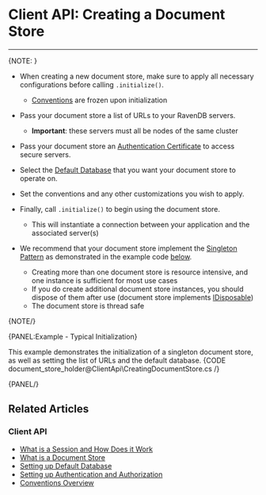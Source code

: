 ﻿# Client API: Creating a Document Store
---
{NOTE: }  

* When creating a new document store, make sure to apply all necessary configurations before calling `.initialize()`. 
  * [Conventions](../client-api/configuration/conventions) are frozen upon initialization  

* Pass your document store a list of URLs to your RavenDB servers.  
  * **Important**: these servers must all be nodes of the same cluster  

* Pass your document store an [Authentication Certificate](../client-api/setting-up-authentication-and-authorization) to access secure servers.  

* Select the [Default Database](../client-api/setting-up-default-database) that you want your document store to operate on.  

* Set the conventions and any other customizations you wish to apply.  

* Finally, call `.initialize()` to begin using the document store.  
  * This will instantiate a connection between your application and the associated server(s)  

* We recommend that your document store implement the [Singleton Pattern](https://csharpindepth.com/articles/Singleton) as demonstrated in the example code 
[below](../client-api/creating-document-store#example---typical-initialization).  
  * Creating more than one document store is resource intensive, and one instance is sufficient for most use cases  
  * If you do create additional document store instances, you should dispose of them after use (document store implements [IDisposable](https://docs.microsoft.com/en-us/dotnet/api/system.idisposable?view=netframework-4.7.2))  
  * The document store is thread safe  

{NOTE/}

{PANEL:Example - Typical Initialization}

This example demonstrates the initialization of a singleton document store, as well as setting the list of URLs and the default database.
{CODE document_store_holder@ClientApi\CreatingDocumentStore.cs /}  

{PANEL/}

## Related Articles

### Client API

- [What is a Session and How Does it Work](../client-api/session/what-is-a-session-and-how-does-it-work)
- [What is a Document Store](../client-api/what-is-a-document-store)
- [Setting up Default Database](../client-api/setting-up-default-database)
- [Setting up Authentication and Authorization](../client-api/setting-up-authentication-and-authorization)
- [Conventions Overview](../client-api/configuration/conventions)
